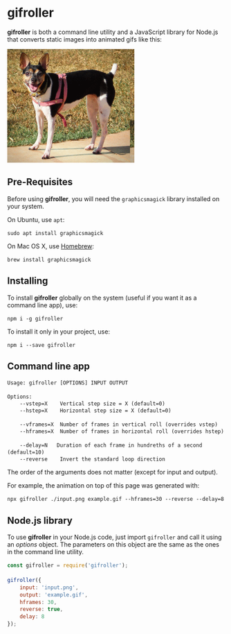 # gifroller

**gifroller** is both a command line utility and a JavaScript library for Node.js that converts static images into animated gifs like this:

![example](https://raw.githubusercontent.com/marxvdl/gifroller/master/example-output.gif)

## Pre-Requisites

Before using **gifroller**, you will need the `graphicsmagick` library installed on your system.

On Ubuntu, use `apt`:

    sudo apt install graphicsmagick

On Mac OS X, use [Homebrew](http://mxcl.github.io/homebrew/):

    brew install graphicsmagick

## Installing

To install **gifroller** globally on the system (useful if you want it as a command line app), use:

    npm i -g gifroller

To install it only in your project, use:

    npm i --save gifroller

## Command line app

    Usage: gifroller [OPTIONS] INPUT OUTPUT

    Options:
        --vstep=X    Vertical step size = X (default=0)
        --hstep=X    Horizontal step size = X (default=0)

        --vframes=X  Number of frames in vertical roll (overrides vstep)
        --hframes=X  Number of frames in horizontal roll (overrides hstep)

        --delay=N   Duration of each frame in hundreths of a second (default=10)
        --reverse    Invert the standard loop direction

The order of the arguments does not matter (except for input and output).

For example, the animation on top of this page was generated with:

    npx gifroller ./input.png example.gif --hframes=30 --reverse --delay=8

## Node.js library

To use **gifroller** in your Node.js code, just import `gifroller` and call it using an *options* object. The parameters on this object are the same as the ones in the command line utility.


```javascript
const gifroller = require('gifroller');

gifroller({
    input: 'input.png',
    output: 'example.gif',
    hframes: 30,
    reverse: true,
    delay: 8
});
```